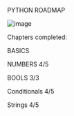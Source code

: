 PYTHON ROADMAP

![image](https://github.com/mykasero/excercism_practice/assets/58263528/85e7a8f7-cf7d-4486-a3f1-b428596731ea)


Chapters completed:

BASICS

NUMBERS 4/5

BOOLS 3/3

Conditionals 4/5

Strings 4/5
